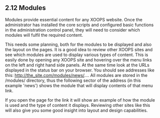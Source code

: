 ## 2.12 	Modules

Modules provide essential content for any XOOPS website. Once the administrator has installed the core scripts and configured basic functions in the administration control panel, they will need to consider which modules will fulfil the required content.

This needs some planning, both for the modules to be displayed and also the layout on the pages. It is a good idea to review other XOOPS sites and see which modules are used to display various types of content. This is easily done by opening any XOOPS site and hovering over the menu links on the left and right hand side panels. At the same time look at the URLs displayed in the status bar on your browser. You should see addresses like this: http://the_site.com/modules/news/.... All modules are stored in the /modules/ directory, thus the following sector of the address (in this example 'news') shows the module that will display contents of that menu link. 

If you open the page for the link it will show an example of how the module is used and the type of content it displays. Reviewing other sites like this will also give you some good insight into layout and design capabilities. 
